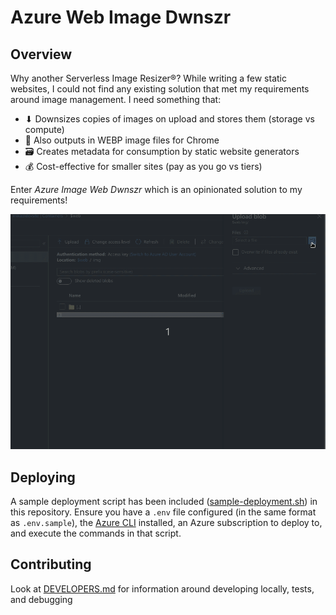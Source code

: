 # Azure Web Image Dwnszr


## Overview

Why another Serverless Image Resizer®? While writing a few static websites, I could not find any existing solution that met my requirements around image management. I need something that:
- ⬇ Downsizes copies of images on upload and stores them (storage vs compute)
- 🔵 Also outputs in WEBP image files for Chrome
- 🗃 Creates metadata for consumption by static website generators
- 💰 Cost-effective for smaller sites (pay as you go vs tiers)

Enter *Azure Image Web Dwnszr* which is an opinionated solution to my requirements!

![Gif of basic use of Azure Image Web Dwnszr](./assets/azure-wnb-img-dwnszr-preview.gif)


## Deploying

A sample deployment script has been included ([sample-deployment.sh](./sample-deployment.sh)) in this repository. Ensure you have a `.env` file configured (in the same format as `.env.sample`), the [Azure CLI](https://docs.microsoft.com/en-us/cli/azure/install-azure-cli?view=azure-cli-latest) installed, an Azure subscription to deploy to, and execute the commands in that script.


## Contributing

Look at [DEVELOPERS.md](./DEVELOPERS.md) for information around developing locally, tests, and debugging